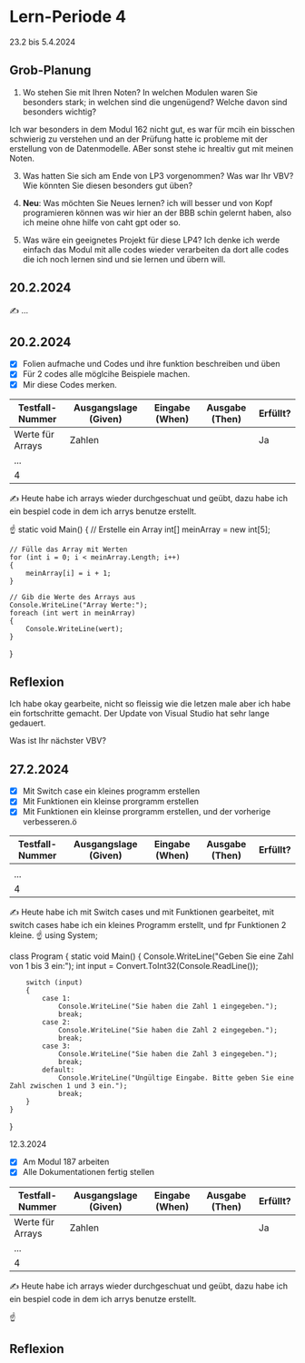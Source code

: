 # Lern-Periode 4

23.2 bis 5.4.2024

## Grob-Planung

1. Wo stehen Sie mit Ihren Noten? In welchen Modulen waren Sie besonders stark; in welchen sind die ungenügend? Welche davon sind besonders wichtig?
   
Ich war besonders in dem Modul 162 nicht gut, es war für mcih ein bisschen schwierig zu verstehen und an der Prüfung hatte ic probleme mit der erstellung von
de Datenmodelle. ABer sonst stehe ic hrealtiv gut mit meinen Noten.

3. Was hatten Sie sich am Ende von LP3 vorgenommen? Was war Ihr VBV? Wie könnten Sie diesen besonders gut üben?

5. **Neu**: Was möchten Sie Neues lernen?
ich will besser und von Kopf programieren können was wir hier an der BBB schin gelernt haben, also ich meine ohne hilfe von caht gpt oder so.
7. Was wäre ein geeignetes Projekt für diese LP4?
Ich denke ich werde einfach das Modul mit alle codes wieder verarbeiten da dort alle codes die ich noch lernen sind und sie lernen und übern will.

## 20.2.2024

✍️ ...

## 20.2.2024

- [X] Folien aufmache und Codes und ihre funktion beschreiben und üben
- [X] Für 2 codes alle möglcihe Beispiele machen.
- [X] Mir diese Codes merken.

| Testfall-Nummer | Ausgangslage (Given) | Eingabe (When) | Ausgabe (Then) | Erfüllt? |
| --------------- | -------------------- | -------------- | -------------- | -------- |
| Werte für Arrays| Zahlen               |                |                | Ja       |
| ...             |                      |                |                |          |
| 4               |                      |                |                |          |

✍️ Heute habe ich arrays wieder durchgeschuat und geübt, dazu habe ich ein bespiel code in dem ich arrys benutze erstellt.

☝️ 
static void Main()
{
    // Erstelle ein Array
    int[] meinArray = new int[5];

    // Fülle das Array mit Werten
    for (int i = 0; i < meinArray.Length; i++)
    {
        meinArray[i] = i + 1;
    }

    // Gib die Werte des Arrays aus
    Console.WriteLine("Array Werte:");
    foreach (int wert in meinArray)
    {
        Console.WriteLine(wert);
    }
}


## Reflexion

Ich habe okay gearbeite, nicht so fleissig wie die letzen male aber ich habe ein fortschritte gemacht. Der Update von Visual Studio hat sehr lange gedauert.

Was ist Ihr nächster VBV?

## 27.2.2024

- [X] Mit Switch case ein kleines programm erstellen
- [X] Mit Funktionen ein kleinse prorgramm erstellen
- [X] Mit Funktionen ein kleinse prorgramm erstellen, und der vorherige verbesseren.ö

| Testfall-Nummer | Ausgangslage (Given) | Eingabe (When) | Ausgabe (Then) | Erfüllt? |
| --------------- | -------------------- | -------------- | -------------- | -------- |
|                 |                      |                |                |          |
| ...             |                      |                |                |          |
| 4               |                      |                |                |          |

✍️ Heute habe ich mit Switch cases und mit Funktionen gearbeitet, mit switch cases habe ich ein kleines Programm erstellt, und fpr Funktionen 2 kleine.
☝️ 
using System;

class Program
{
    static void Main()
    {
        Console.WriteLine("Geben Sie eine Zahl von 1 bis 3 ein:");
        int input = Convert.ToInt32(Console.ReadLine());

        switch (input)
        {
            case 1:
                Console.WriteLine("Sie haben die Zahl 1 eingegeben.");
                break;
            case 2:
                Console.WriteLine("Sie haben die Zahl 2 eingegeben.");
                break;
            case 3:
                Console.WriteLine("Sie haben die Zahl 3 eingegeben.");
                break;
            default:
                Console.WriteLine("Ungültige Eingabe. Bitte geben Sie eine Zahl zwischen 1 und 3 ein.");
                break;
        }
    }
}

12.3.2024

- [X] Am Modul 187 arbeiten
- [X] Alle Dokumentationen fertig stellen

| Testfall-Nummer | Ausgangslage (Given) | Eingabe (When) | Ausgabe (Then) | Erfüllt? |
| --------------- | -------------------- | -------------- | -------------- | -------- |
| Werte für Arrays| Zahlen               |                |                | Ja       |
| ...             |                      |                |                |          |
| 4               |                      |                |                |          |

✍️ Heute habe ich arrays wieder durchgeschuat und geübt, dazu habe ich ein bespiel code in dem ich arrys benutze erstellt.

☝️ 

## Reflexion


